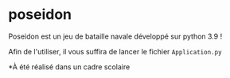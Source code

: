# poseidon
Poseidon est un jeu de bataille navale développé sur python 3.9 !

Afin de l'utiliser, il vous suffira de lancer le fichier  ```Application.py```


*À été réalisé dans un cadre scolaire
